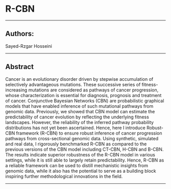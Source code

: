 # R-CBN
---

## Authors:
Sayed-Rzgar Hosseini

---


## Abstract
Cancer is an evolutionary disorder driven by stepwise accumulation of selectively advantageous mutations. These successive series of fitness-increasing mutations are considered as pathways of cancer progression, whose characterization is essential for diagnosis, prognosis and treatment of cancer. Conjunctive Bayesian Networks (CBN) are probabilistic graphical models that have enabled inference of such mutational pathways from genomic data. Previously, we showed that CBN model can estimate the predictability of cancer evolution by reflecting the underlying fitness landscapes. However, the reliability of the inferred pathway probability distributions has not yet been ascertained. Hence, here I introduce Robust-CBN framework (R-CBN) to ensure robust inference of cancer progression pathways from cross-sectional genomic data. Using synthetic, simulated and real data, I rigorously benchmarked R-CBN as compared to the previous versions of the CBN model including CT-CBN, H-CBN and B-CBN. The results indicate superior robustness of the R-CBN model in various settings, while it is still able to largely retain predictability. Hence, R-CBN as a reliable framework can be used to distill mechanistic insights from genomic data, while it also has the potential to serve as a building block inspiring further methodological innovations in the field.

---

